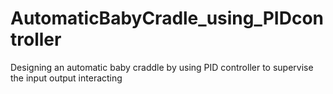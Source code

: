 # AutomaticBabyCradle_using_PIDcontroller
 Designing an automatic baby craddle by using PID controller to supervise the input output interacting
